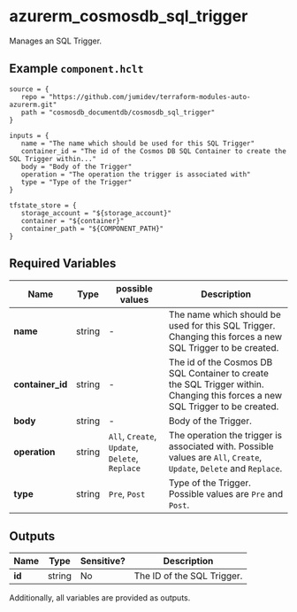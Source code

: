 # azurerm_cosmosdb_sql_trigger

Manages an SQL Trigger.

## Example `component.hclt`

```hcl
source = {
   repo = "https://github.com/jumidev/terraform-modules-auto-azurerm.git"   
   path = "cosmosdb_documentdb/cosmosdb_sql_trigger"   
}

inputs = {
   name = "The name which should be used for this SQL Trigger"   
   container_id = "The id of the Cosmos DB SQL Container to create the SQL Trigger within..."   
   body = "Body of the Trigger"   
   operation = "The operation the trigger is associated with"   
   type = "Type of the Trigger"   
}

tfstate_store = {
   storage_account = "${storage_account}"   
   container = "${container}"   
   container_path = "${COMPONENT_PATH}"   
}

```

## Required Variables

| Name | Type |  possible values |  Description |
| ---- | --------- |  ----------- | ----------- |
| **name** | string |  -  |  The name which should be used for this SQL Trigger. Changing this forces a new SQL Trigger to be created. | 
| **container_id** | string |  -  |  The id of the Cosmos DB SQL Container to create the SQL Trigger within. Changing this forces a new SQL Trigger to be created. | 
| **body** | string |  -  |  Body of the Trigger. | 
| **operation** | string |  `All`, `Create`, `Update`, `Delete`, `Replace`  |  The operation the trigger is associated with. Possible values are `All`, `Create`, `Update`, `Delete` and `Replace`. | 
| **type** | string |  `Pre`, `Post`  |  Type of the Trigger. Possible values are `Pre` and `Post`. | 



## Outputs

| Name | Type | Sensitive? | Description |
| ---- | ---- | --------- | --------- |
| **id** | string | No  | The ID of the SQL Trigger. | 

Additionally, all variables are provided as outputs.
